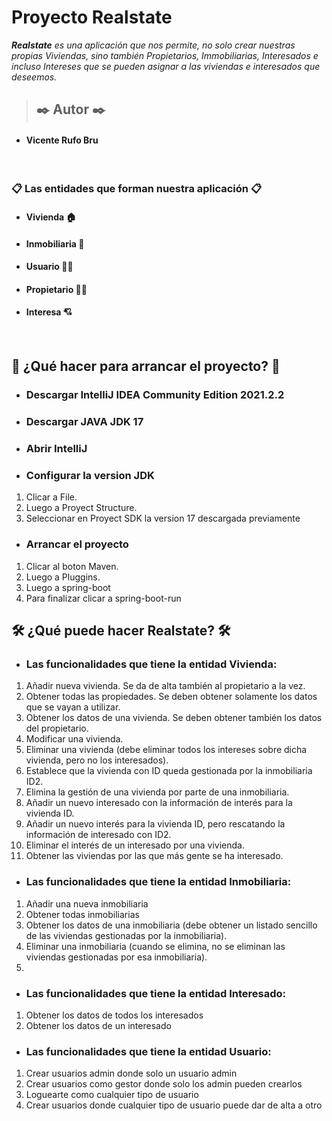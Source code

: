 # **Proyecto Realstate**

***Realstate** es una aplicación que nos permite, no solo crear nuestras propias Viviendas, sino también Propietarios, Immobiliarias, Interesados e incluso Intereses que se pueden asignar a las viviendas e interesados que deseemos.*
</br>
> ## ✒️ **Autor ✒️**
* #### Vicente Rufo Bru
</br>


### 📋 Las entidades que forman nuestra aplicación 📋
* #### Vivienda :house:

* #### Inmobiliaria :department_store:
* #### Usuario :frowning_man:

* #### Propietario :man_with_turban:

* #### Interesa :cupid:


</br>



## :wrench: ¿Qué hacer para arrancar el proyecto? :wrench:
* ### **Descargar IntelliJ IDEA Community Edition 2021.2.2**
* ### **Descargar JAVA JDK 17**
* ### **Abrir IntelliJ**
* ### **Configurar la version JDK**
1. Clicar a File.
2. Luego a Proyect Structure.
3. Seleccionar en Proyect SDK la version 17 descargada previamente

* ### **Arrancar el proyecto**
1. Clicar al boton Maven.
2. Luego a Pluggins.
3. Luego a spring-boot
4. Para finalizar clicar a spring-boot-run

## 🛠️ ¿Qué puede hacer Realstate? 🛠️


* ### **Las funcionalidades que tiene la entidad Vivienda:**

1. Añadir nueva vivienda. Se da de alta también al propietario a la vez.
2. Obtener todas las propiedades. Se deben obtener solamente los datos que se vayan a utilizar.
3. Obtener los datos de una vivienda. Se deben obtener también los datos del propietario.
4. Modificar una vivienda.
5. Eliminar una vivienda (debe eliminar todos los intereses sobre dicha vivienda, pero no los interesados).
6. Establece que la vivienda con ID queda gestionada por la inmobiliaria ID2.
7. Elimina la gestión de una vivienda por parte de una inmobiliaria.
8. Añadir un nuevo interesado con la información de interés para la vivienda ID.
9. Añadir un nuevo interés para la vivienda ID, pero rescatando la información de interesado con ID2.
10. Eliminar el interés de un interesado por una vivienda.
11. Obtener las viviendas por las que más gente se ha interesado.


* ### **Las funcionalidades que tiene la entidad Inmobiliaria:**

1. Añadir una nueva inmobiliaria
2. Obtener todas inmobiliarias
3. Obtener los datos de una inmobiliaria (debe obtener un listado sencillo de las viviendas gestionadas por la inmobiliaria).
4. Eliminar una inmobiliaria (cuando se elimina, no se eliminan las viviendas gestionadas por esa inmobiliaria).
5. 
* ### **Las funcionalidades que tiene la entidad Interesado:**

1. Obtener los datos de todos los interesados
2. Obtener los datos de un interesado


* ### **Las funcionalidades que tiene la entidad Usuario:**
1. Crear usuarios admin donde solo un usuario admin
2. Crear usuarios como gestor donde solo los admin pueden crearlos
3. Loguearte como cualquier tipo de usuario
4. Crear usuarios donde cualquier tipo de usuario puede dar de alta a otro 
